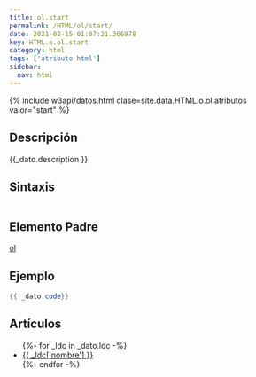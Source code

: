 ```yaml
---
title: ol.start
permalink: /HTML/ol/start/
date: 2021-02-15 01:07:21.366978
key: HTML.o.ol.start
category: html
tags: ['atributo html']
sidebar: 
  nav: html
---
```


{% include w3api/datos.html clase=site.data.HTML.o.ol.atributos valor="start" %}

## Descripción
{{_dato.description }}

## Sintaxis
~~~html
~~~

## Elemento Padre
[ol](/HTML/ol/)

## Ejemplo
~~~java
{{ _dato.code}}
~~~

## Artículos
<ul>
{%- for _ldc in _dato.ldc -%}
   <li>
       <a href="{{_ldc['url'] }}">{{ _ldc['nombre'] }}</a>
   </li>
{%- endfor -%}
</ul>
